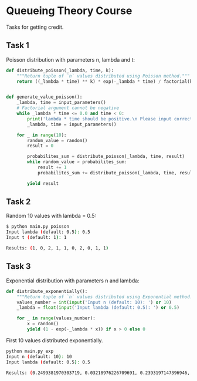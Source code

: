 # Queueing Theory Course

Tasks for getting credit.

## Task 1

Poisson distribution with parameters n, lambda and t:

```Python
def distribute_poisson(_lambda, time, k):
    """Return tuple of `n` values distributed using Poisson method."""
    return ((_lambda * time) ** k) * exp(-_lambda * time) / factorial(k)


def generate_value_poisson():
    _lambda, time = input_parameters()
    # Factorial argument cannot be negative
    while _lambda * time <= 0.0 and time < 0:
        print('lambda * time should be positive.\n Please input correct values\n')
        _lambda, time = input_parameters()

    for _ in range(10):
        random_value = random()
        result = 0

        probabilites_sum = distribute_poisson(_lambda, time, result)
        while random_value > probabilites_sum:
            result += 1
            probabilites_sum += distribute_poisson(_lambda, time, result)

        yield result
```

## Task 2

Random 10 values with lambda = 0.5:

```bash
$ python main.py poisson
Input lambda (default: 0.5): 0.5
Input t (default: 1): 1

Results: (1, 0, 2, 1, 1, 0, 2, 0, 1, 1)
```


## Task 3

Exponential distribution with parameters n and lambda:

```Python
def distribute_exponentially():
    """Return tuple of `n` values distributed using Exponential method."""
    values_number = int(input('Input n (default: 10): ') or 10)
    _lambda = float(input('Input lambda (default: 0.5): ') or 0.5)

    for _ in range(values_number):
        x = random()
        yield (1 - exp(-_lambda * x)) if x > 0 else 0
```

First 10 values distributed exponentially.

```bash
python main.py exp
Input n (default: 10): 10
Input lambda (default: 0.5): 0.5

Results: (0.2499381970303719, 0.03218976226709691, 0.2393197147396946, 0.2451432860755659, 0.3696512538218808, 0.2591434497242815, 0.20007211649649959, 0.10887617175665742, 0.014938490591884679, 0.04104118076990437)
```
